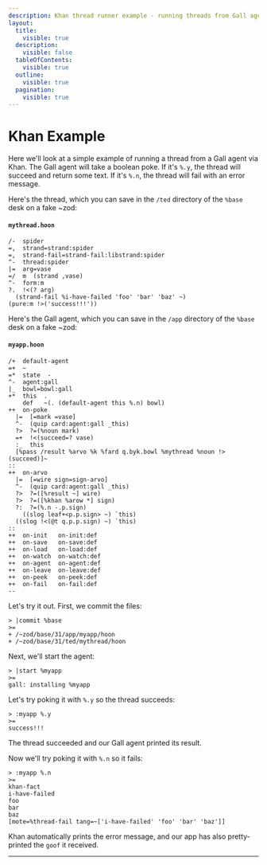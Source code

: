 ```yaml
---
description: Khan thread runner example - running threads from Gall agents with success/failure handling and result processing.
layout:
  title:
    visible: true
  description:
    visible: false
  tableOfContents:
    visible: true
  outline:
    visible: true
  pagination:
    visible: true
---
```


# Khan Example

Here we'll look at a simple example of running a thread from a Gall agent via Khan. The Gall agent will take a boolean poke. If it's `%.y`, the thread will succeed and return some text. If it's `%.n`, the thread will fail with an error message.

Here's the thread, which you can save in the `/ted` directory of the `%base` desk on a fake ~zod:

#### `mythread.hoon`

```hoon
/-  spider
=,  strand=strand:spider
=,  strand-fail=strand-fail:libstrand:spider
^-  thread:spider
|=  arg=vase
=/  m  (strand ,vase)
^-  form:m
?.  !<(? arg)
  (strand-fail %i-have-failed 'foo' 'bar' 'baz' ~)
(pure:m !>('success!!!'))
```

Here's the Gall agent, which you can save in the `/app` directory of the `%base` desk on a fake ~zod:

#### `myapp.hoon`

```hoon
/+  default-agent
=+  ~
=*  state  -
^-  agent:gall
|_  bowl=bowl:gall
+*  this  .
    def   ~(. (default-agent this %.n) bowl)
++  on-poke
  |=  [=mark =vase]
  ^-  (quip card:agent:gall _this)
  ?>  ?=(%noun mark)
  =+  !<(succeed=? vase)
  :_  this
  [%pass /result %arvo %k %fard q.byk.bowl %mythread %noun !>(succeed)]~
::
++  on-arvo
  |=  [=wire sign=sign-arvo]
  ^-  (quip card:agent:gall _this)
  ?>  ?=([%result ~] wire)
  ?>  ?=([%khan %arow *] sign)
  ?:  ?=(%.n -.p.sign)
    ((slog leaf+<p.p.sign> ~) `this)
  ((slog !<(@t q.p.p.sign) ~) `this)
::
++  on-init   on-init:def
++  on-save   on-save:def
++  on-load   on-load:def
++  on-watch  on-watch:def
++  on-agent  on-agent:def
++  on-leave  on-leave:def
++  on-peek   on-peek:def
++  on-fail   on-fail:def
--
```

Let's try it out. First, we commit the files:

```
> |commit %base
>=
+ /~zod/base/31/app/myapp/hoon
+ /~zod/base/31/ted/mythread/hoon
```

Next, we'll start the agent:

```
> |start %myapp
>=
gall: installing %myapp
```

Let's try poking it with `%.y` so the thread succeeds:

```
> :myapp %.y
>=
success!!!
```

The thread succeeded and our Gall agent printed its result.

Now we'll try poking it with `%.n` so it fails:

```
> :myapp %.n
>=
khan-fact
i-have-failed
foo
bar
baz
[mote=%thread-fail tang=~['i-have-failed' 'foo' 'bar' 'baz']]
```

Khan automatically prints the error message, and our app has also pretty-printed the `goof` it received.

---

